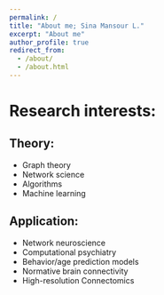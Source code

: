 ```yaml
---
permalink: /
title: "About me; Sina Mansour L."
excerpt: "About me"
author_profile: true
redirect_from: 
  - /about/
  - /about.html
---
```


# Research interests:

## Theory:

- Graph theory
- Network science
- Algorithms
- Machine learning

## Application:

- Network neuroscience
- Computational psychiatry
- Behavior/age prediction models
- Normative brain connectivity
- High-resolution Connectomics
